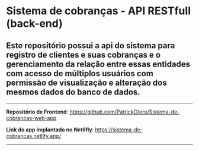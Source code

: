 # Sistema de cobranças - API RESTfull (back-end)

## Este repositório possui a api do sistema para registro de clientes e suas cobranças e o gerenciamento da relação entre essas entidades com acesso de múltiplos usuários com permissão de visualização e alteração dos mesmos dados do banco de dados.
---

**Repositório de Frontend**: https://github.com/PatrickOtero/Sistema-de-cobrancas-web-app

**Link do app implantado no Netlifly**: https://sistema-de-cobrancas.netlify.app/

---
